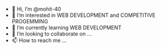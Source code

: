- 👋 Hi, I’m @mohit-40
- 👀 I’m interested in WEB DEVELOPMENT and COMPETITIVE PROGEMMING
- 🌱 I’m currently learning WEB DEVELOPMENT 
- 💞️ I’m looking to collaborate on ...
- 📫 How to reach me ...

<!---
mohit-40/mohit-40 is a ✨ special ✨ repository because its `README.md` (this file) appears on your GitHub profile.
You can click the Preview link to take a look at your changes.
--->
